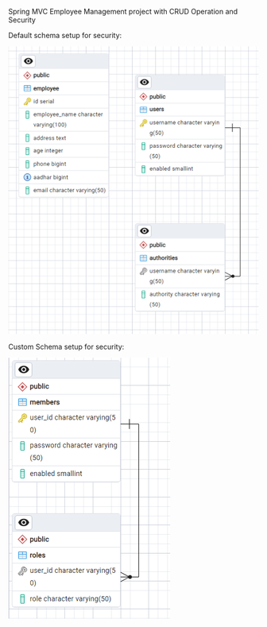 Spring MVC Employee Management project with CRUD Operation and Security

Default schema setup for security:

![img.png](img.png)

Custom Schema setup for security:

![img_1.png](img_1.png)     